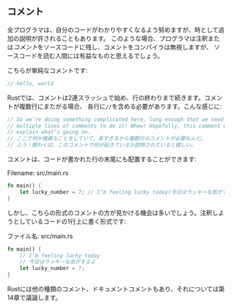 <!-- ## Comments -->

## コメント

<!-- All programmers strive to make their code easy to understand, but sometimes -->
<!-- extra explanation is warranted. In these cases, programmers leave notes, or -->
<!-- *comments*, in their source code that the compiler will ignore but people -->
<!-- reading the source code may find useful. -->

全プログラマは、自分のコードがわかりやすくなるよう努めますが、時として追加の説明が許されることもあります。
このような場合、プログラマは注釈または*コメント*をソースコードに残し、コメントをコンパイラは無視しますが、
ソースコードを読む人間には有益なものと思えるでしょう。

<!-- Here’s a simple comment: -->

こちらが単純なコメントです:

```rust
// hello, world
```

<!-- In Rust, comments must start with two slashes and continue until the end of the -->
<!-- line. For comments that extend beyond a single line, you’ll need to include -->
<!-- `//` on each line, like this: -->

Rustでは、コメントは2連スラッシュで始め、行の終わりまで続きます。コメントが複数行にまたがる場合、
各行に`//`を含める必要があります。こんな感じに:

```rust
// So we’re doing something complicated here, long enough that we need
// multiple lines of comments to do it! Whew! Hopefully, this comment will
// explain what’s going on.
// ここで何か複雑なことをしていて、長すぎるから複数行のコメントが必要なんだ。
// ふう！願わくば、このコメントで何が起きているか説明されていると嬉しい。
```

<!-- Comments can also be placed at the end of lines containing code: -->

コメントは、コードが書かれた行の末尾にも配置することができます:

<span class="filename">Filename: src/main.rs</span>

```rust
fn main() {
    let lucky_number = 7; // I’m feeling lucky today(今日はラッキーな気がするよ)
}
```

<!-- But you’ll more often see them used in this format, with the comment on a -->
<!-- separate line above the code it's annotating: -->

しかし、こちらの形式のコメントの方が見かける機会は多いでしょう。注釈しようとしているコードの1行上に書く形式です:

<span class="filename">ファイル名: src/main.rs</span>

```rust
fn main() {
    // I’m feeling lucky today
    // 今日はラッキーな気がするよ
    let lucky_number = 7;
}
```

<!-- Rust also has another kind of comment, documentation comments, which we’ll -->
<!-- discuss in Chapter 14. -->

Rustには他の種類のコメント、ドキュメントコメントもあり、それについては第14章で議論します。
